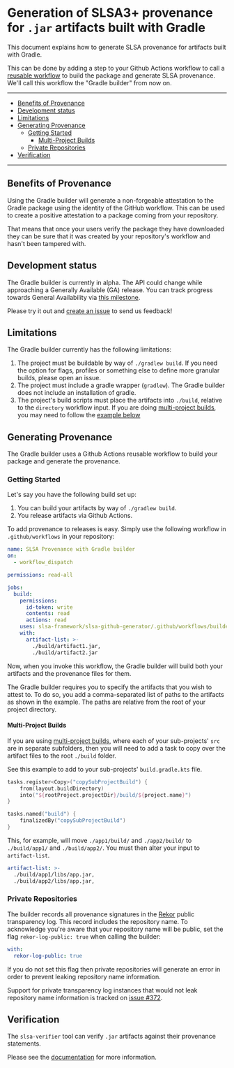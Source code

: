 # Generation of SLSA3+ provenance for `.jar` artifacts built with Gradle

This document explains how to generate SLSA provenance for artifacts built with Gradle.

This can be done by adding a step to your Github Actions workflow to call a
[reusable
workflow](https://docs.github.com/en/actions/using-workflows/reusing-workflows)
to build the package and generate SLSA provenance. We'll call this
workflow the "Gradle builder" from now on.

---

<!-- markdown-toc --bullets="-" -i README.md -->

<!-- toc -->

- [Benefits of Provenance](#benefits-of-provenance)
- [Development status](#development-status)
- [Limitations](#limitations)
- [Generating Provenance](#generating-provenance)
  - [Getting Started](#getting-started)
    - [Multi-Project Builds](#multi-project-builds)
  - [Private Repositories](#private-repositories)
- [Verification](#verification)

<!-- tocstop -->

---

## Benefits of Provenance

Using the Gradle builder will generate a non-forgeable attestation to the
Gradle package using the identity of the GitHub workflow. This can be used to
create a positive attestation to a package coming from your repository.

That means that once your users verify the package they have downloaded they can
be sure that it was created by your repository's workflow and hasn't been
tampered with.

## Development status

The Gradle builder is currently in alpha. The API could change while approaching
a Generally Available (GA) release. You can track progress towards General
Availability via
[this milestone](https://github.com/slsa-framework/slsa-github-generator/milestone/15).

Please try it out and
[create an issue](https://github.com/slsa-framework/slsa-github-generator/issues/new)
to send us feedback!

## Limitations

The Gradle builder currently has the following limitations:

1. The project must be buildable by way of `./gradlew build`. If you need the option for flags, profiles or something else to define more granular builds, please open an issue.
2. The project must include a gradle wrapper (`gradlew`). The Gradle builder does not include an installation of gradle.
3. The project's build scripts must place the artifacts into `./build`, relative to the `directory` workflow input. If you are doing [multi-project builds](https://docs.gradle.org/current/userguide/intro_multi_project_builds.html), you may need to follow the [example below](#multi-project-builds)

## Generating Provenance

The Gradle builder uses a Github Actions reusable workflow to build your
package and generate the provenance.

### Getting Started

Let's say you have the following build set up:

1. You can build your artifacts by way of `./gradlew build`.
2. You release artifacts via Github Actions.

To add provenance to releases is easy. Simply use the following workflow in `.github/workflows` in your repository:

```yaml
name: SLSA Provenance with Gradle builder
on:
  - workflow_dispatch

permissions: read-all

jobs:
  build:
    permissions:
      id-token: write
      contents: read
      actions: read
    uses: slsa-framework/slsa-github-generator/.github/workflows/builder_gradle_slsa3.yml@v2.0.6
    with:
      artifact-list: >-
        ./build/artifact1.jar,
        ./build/artifact2.jar
```

Now, when you invoke this workflow, the Gradle builder will build both your artifacts and the provenance files for them.

The Gradle builder requires you to specify the artifacts that you wish to attest to. To do so, you add a comma-separated list of paths to the artifacts as shown in the example. The paths are relative from the root of your project directory.

#### Multi-Project Builds

If you are using [multi-project builds](https://docs.gradle.org/current/userguide/intro_multi_project_builds.html), where each of your sub-projects' `src` are in separate subfolders, then you will need to add a task to copy over the artifact files to the root `./build` folder.

See this example to add to your sub-projects' `build.gradle.kts` file.

```kotlin
tasks.register<Copy>("copySubProjectBuild") {
    from(layout.buildDirectory)
    into("${rootProject.projectDir}/build/${project.name}")
}

tasks.named("build") {
    finalizedBy("copySubProjectBuild")
}
```

This, for example, will move `./app1/build/` and `./app2/build/` to `./build/app1/` and `./build/app2/`. You must then alter your input to `artifact-list`.

```yaml
artifact-list: >-
  ./build/app1/libs/app.jar,
  ./build/app2/libs/app.jar,
```

### Private Repositories

The builder records all provenance signatures in the [Rekor](https://github.com/sigstore/rekor) public transparency log. This record includes the repository name. To acknowledge you're aware that your repository name will be public, set the flag `rekor-log-public: true` when calling the builder:

```yaml
with:
  rekor-log-public: true
```

If you do not set this flag then private repositories will generate an error in
order to prevent leaking repository name information.

Support for private transparency log instances that would not leak repository
name information is tracked on [issue #372](https://github.com/slsa-framework/slsa-github-generator/issues/372).

## Verification

The `slsa-verifier` tool can verify `.jar` artifacts against their provenance statements.

Please see the [documentation](https://github.com/slsa-framework/slsa-verifier)
for more information.
